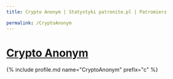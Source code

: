 ```yaml
---
title: Crypto Anonym | Statystyki patronite.pl | Patromierz

permalink: /CryptoAnonym
---
```


# [Crypto Anonym](https://patronite.pl/CryptoAnonym)

{% include profile.md name="CryptoAnonym" prefix="c" %}

